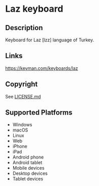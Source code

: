 Laz keyboard
==============

Description
-----------
Keyboard for Laz [lzz] language of Turkey.

Links
-----
https://keyman.com/keyboards/laz

Copyright
---------
See [LICENSE.md](LICENSE.md)

Supported Platforms
-------------------
 * Windows
 * macOS
 * Linux
 * Web
 * iPhone
 * iPad
 * Android phone
 * Android tablet
 * Mobile devices
 * Desktop devices
 * Tablet devices

